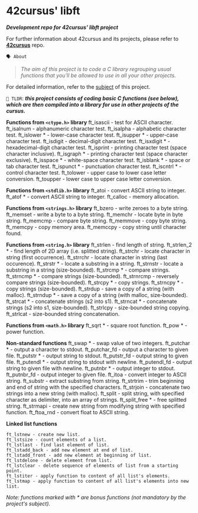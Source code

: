    # **42cursus' libft**

___Development repo for 42cursus' libft project___

For further information about 42cursus and its projects, 
please refer to **[42cursus](https://github.com/appinha/42cursus)** repo.


`🗣️ About`
> *The aim of this project is to code a C library regrouping usual functions that you'll be allowed to use in all your other projects.*

For detailed information, refer to the [subject](https://github.com/appinha/42cursus/tree/master/_PDFs) of this project.

`🚀 TLDR`: ***this project consists of coding basic C functions (see below), which are then compiled
into a library for use in other projects of the cursus.***

**Functions from `<ctype.h>` library**
     ft_isascii - test for ASCII character.
     ft_isalnum - alphanumeric character test.
     ft_isalpha - alphabetic character test.
     ft_islower * - lower-case character test.
     ft_isupper * - upper-case character test.
     ft_isdigit - decimal-digit character test.
     ft_isxdigit * - hexadecimal-digit character test.
     ft_isprint - printing character test (space character inclusive).
     ft_isgraph * - printing character test (space character exclusive).
     ft_isspace * - white-space character test.
     ft_isblank * - space or tab character test.
     ft_ispunct * - punctuation character test.
     ft_iscntrl * - control character test.
     ft_tolower - upper case to lower case letter conversion.
     ft_toupper - lower case to upper case letter conversion.

**Functions from `<stdlib.h>` library**
     ft_atoi - convert ASCII string to integer.
     ft_atof * - convert ASCII string to integer.
     ft_calloc - memory allocation.
  
**Functions from `<strings.h>` library**
     ft_bzero - write zeroes to a byte string.
     ft_memset - write a byte to a byte string.
     ft_memchr - locate byte in byte string.
     ft_memcmp - compare byte string.
     ft_memmove - copy byte string.
     ft_memcpy - copy memory area.
     ft_memccpy - copy string until character found.
  
**Functions from `<string.h>` library**
     ft_strlen - find length of string.
     ft_strlen_2 * - find length of 2D array (i.e. splitted string).
     ft_strchr - locate character in string (first occurrence).
     ft_strrchr - locate character in string (last occurence).
     ft_strstr * - locate a substring in a string.
     ft_strnstr - locate a substring in a string (size-bounded).
     ft_strcmp * - compare strings.
     ft_strncmp * - compare strings (size-bounded).
     ft_strnrcmp - reversely compare strings (size-bounded).
     ft_strcpy * - copy strings.
     ft_strncpy * - copy strings (size-bounded).
     ft_strdup - save a copy of a string (with malloc).
     ft_strndup * - save a copy of a string (with malloc, size-bounded).
     ft_strcat * - concatenate strings (s2 into s1).
     ft_strncat * - concatenate strings (s2 into s1, size-bounded).
     ft_strlcpy - size-bounded string copying.
     ft_strlcat - size-bounded string concatenation.
  
**Functions from `<math.h>` library**
     ft_sqrt * - square root function.
     ft_pow * - power function.

**Non-standard functions**
  ft_swap * - swap value of two integers.
  ft_putchar * - output a character to stdout.
  ft_putchar_fd - output a character to given file.
  ft_putstr * - output string to stdout.
  ft_putstr_fd - output string to given file.
  ft_putendl * - output string to stdout with newline.
  ft_putendl_fd - output string to given file with newline.
  ft_putnbr * - output integer to stdout.
  ft_putnbr_fd - output integer to given file.
  ft_itoa - convert integer to ASCII string.
  ft_substr - extract substring from string.
  ft_strtrim - trim beginning and end of string with the specified characters.
  ft_strjoin - concatenate two strings into a new string (with malloc).
  ft_split - split string, with specified character as delimiter, into an array of strings.
  ft_split_free * - free splitted string.
  ft_strmapi - create new string from modifying string with specified function.
  ft_ftoa_rnd - convert float to ASCII string.

  
**Linked list functions**
  ```
  ft_lstnew - create new list.
  ft_lstsize - count elements of a list.
  ft_lstlast - find last element of list.
  ft_lstadd_back - add new element at end of list.
  ft_lstadd_front - add new element at beginning of list.
  ft_lstdelone - delete element from list.
  ft_lstclear - delete sequence of elements of list from a starting point.
  ft_lstiter - apply function to content of all list's elements.
  ft_lstmap - apply function to content of all list's elements into new list.
  ```
*Note: functions marked with * are bonus functions (not mandatory by the project's subject).*
